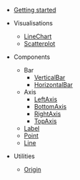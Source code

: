 - [Getting started](README.md)

- Visualisations
  - [LineChart](visualisations/LineChart.md)
  - [Scatterplot](visualisations/Scatterplot.md)
- Components

  - Bar
    - [VerticalBar](components/verticalbar.md)
    - [HorizontalBar](components/horizontalbar.md)
  - Axis
    - [LeftAxis](components/left-axis.md)
    - [BottomAxis](components/bottom-axis.md)
    - [RightAxis](components/right-axis.md)
    - [TopAxis](components/top-axis.md)
  - [Label](components/label.md)
  - [Point](components/point.md)
  - [Line](components/line.md)

- Utilities
  - [Origin](utils/origin.md)
